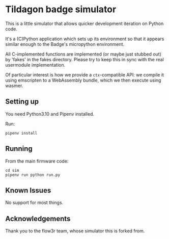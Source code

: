 Tildagon badge simulator
===

This is a little simulator that allows quicker development iteration on Python code.

It's a (C)Python application which sets up its environment so that it appears similar enough to the Badge's micropython environment.

All C-implemented functions are implemented (or maybe just stubbed out) by 'fakes' in the fakes directory. Please try to keep this in sync with the real usermodule implementation.

Of particular interest is how we provide a `ctx`-compatible API: we compile it using emscripten to a WebAssembly bundle, which we then execute using wasmer.

Setting up
---

You need Python3.10 and Pipenv installed.

Run:
```
pipenv install
```

Running
---

From the main firmware code:

```
cd sim
pipenv run python run.py
```

Known Issues
---

No support for most things.

Acknowledgements
---

Thank you to the flow3r team, whose simulator this is forked from. 